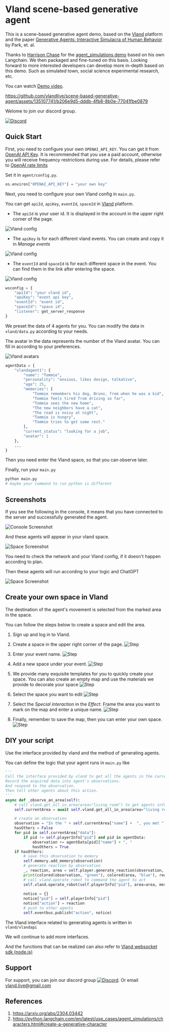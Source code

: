 
# Vland scene-based generative agent
This is a scene-based generative agent demo, based on the [Vland](https://us.vland.live/app) platform and the paper [Generative Agents: Interactive Simulacra of Human Behavior](https://arxiv.org/abs/2304.03442) by Park, et. al.

Thanks to [Harrison Chase](https://github.com/hwchase17) for the [agent_simulations demo](https://python.langchain.com/en/latest/use_cases/agent_simulations/characters.html#generative-agents-in-langchain) based on his own Langchain. We then packaged and fine-tuned on this basis. Looking forward to more interested developers can develop more in-depth based on this demo. Such as simulated town, social science experimental research, etc.

You can watch [Demo video](https://cocos.vland.live/docs/python/demo.mp4).

https://github.com/vlandlive/scene-based-generative-agent/assets/135107741/b206e9d5-dddb-4fb8-8b0e-77041fbe0879

Welome to join our discord group.

[![Discord](https://dcbadge.vercel.app/api/server/6Nb9VQP67m?compact=true)](https://discord.gg/6Nb9VQP67m)

## Quick Start

First, you need to configure your own `OPENAI_API_KEY`. You can get it from [OpenAI API Key](https://platform.openai.com/account/api-keys). It is recommended that you use a paid account, otherwise you will receive frequency restrictions during use. For details, please refer to [OpenAI rate limits](https://platform.openai.com/docs/guides/rate-limits/overview)

Set it in `agent/config.py`.
```python
os.environ["OPENAI_API_KEY"] = "your own key"
```

Next, you need to configure your own Vland config in `main.py`.

You can get `apiId`, `apiKey`, `eventId`, `spaceId` in [Vland](https://us.vland.live/app) platform. 

* The `apiId` is your user id. It is displayed in the account in the upper right corner of the page.

![Vland config](https://cocos.vland.live/docs/python/config1.png)

* The `apiKey` is for each different vland events. You can create and copy it in *Manage events*

![Vland config](https://cocos.vland.live/docs/python/config2.png)

* The `eventId` and `spaceId` is for each different space in the event. You can find them in the link after entering the space.

![Vland config](https://cocos.vland.live/docs/python/config3.png)


```python
wsconfig = {
    "apiId": "your vland id",
    "apiKey": "event api key",
    "eventId": "event id",
    "spaceId": "space id",
    "listener": get_server_response
}
```

We preset the data of 4 agents for you. You can modify the data in `vland/data.py` according to your needs.

The avatar in the data represents the number of the Vland avatar. You can fill in according to your preferences.

![Vland avatars](https://cocos.vland.live/docs/python/avatars.png)

```python
agentData = {
    "vlandagent1": {
        "name": "Tommie",
        "personality": "anxious, likes design, talkative",
        "age": 25,
        "memories": [
            "Tommie remembers his dog, Bruno, from when he was a kid",
            "Tommie feels tired from driving so far",
            "Tommie sees the new home",
            "The new neighbors have a cat",
            "The road is noisy at night",
            "Tommie is hungry",
            "Tommie tries to get some rest."
        ],
        "current_status": "looking for a job",
        "avatar": 1
    },
    ...
}
```

Then you need enter the Vland space, so that you can observe later.

Finally, run your `main.py`
```python
python main.py
# maybe your command to run python is different
```

## Screenshots
If you see the following in the console, it means that you have connected to the server and successfully generated the agent. 

![Console Screenshot](https://cocos.vland.live/docs/python/screenshot1.png)

And these agents will appear in your vland space.

![Space Screenshot](https://cocos.vland.live/docs/python/screenshot2.png)

You need to check the network and your Vland config, if it doesn't happen according to plan.

Then these agents will run according to your logic and ChatGPT

![Space Screenshot](https://cocos.vland.live/docs/python/screenshot3.png)

## Create your own space in Vland

The destination of the agent's movement is selected from the marked area in the space.

You can follow the steps below to create a space and edit the area.

1. Sign up and log in to Vland.

2. Create a space in the upper right corner of the page.
![Step](https://cocos.vland.live/docs/python/step1.png)

3. Enter your event name.
![Step](https://cocos.vland.live/docs/python/step2.png)

4. Add a new space under your event.
![Step](https://cocos.vland.live/docs/python/step3.png)

5. We provide many exquisite templates for you to quickly create your space. You can also create an empty map and use the materials we provide to decorate your space
![Step](https://cocos.vland.live/docs/python/step4.png)

6. Select the space you want to edit
![Step](https://cocos.vland.live/docs/python/step5.png)

7. Select the *Special interaction* in the *Effect*. Frame the area you want to mark on the map and enter a unique name.
![Step](https://cocos.vland.live/docs/python/step6.png)

8. Finally, remember to save the map, then you can enter your own space.
![Step](https://cocos.vland.live/docs/python/step7.png)

## DIY your script
Use the interface provided by vland and the method of generating agents.

You can define the logic that your agent runs in `main.py` like

```python
'''
Call the interface provided by vland to get all the agents in the current area.
Record the acquired data into agent's observations.
And respond to the observation.
Then tell other agents about this action.
'''        
async def _observe_an_area(self):
    # call vland.get_all_in_area(area="living room") to get agents info in the current area
    self.currentArea = await self.vland.get_all_in_area(area="living room")

    # create an observation
    observation = "In the " + self.currentArea["name"] +  ", you met "
    hasOthers = False
    for pid in self.currentArea["data"]:
        if pid != self.playerInfo["pid"] and pid in agentData:
            observation += agentData[pid]["name"] + ", "
            hasOthers = True
    if hasOthers:
        # save this observation to memory
        self.memory.add_memory(observation)
        # generate reaction by observation
        _, reaction, area = self.player.generate_reaction(observation, self.areaList["names"])
        print(colored(observation, "green"), colored(area, "blue"), reaction)
        # call vland.operate_robot to command the agent to act
        self.vland.operate_robot(self.playerInfo["pid"], area=area, message=reaction)
            
        notice = {}
        notice["pid"] = self.playerInfo["pid"]
        notice["action"] = reaction
        # push to other agents
        self.eventbus.publish("action", notice)

```

The Vland interface related to generating agents is written in `vland/vlandapi`

We will continue to add more interfaces.

And the functions that can be realized can also refer to [Vland websocket sdk (node.js)](https://cocos.vland.live/docs/)
## Support

For support, you can join our discord group [![Discord](https://dcbadge.vercel.app/api/server/6Nb9VQP67m?compact=true)](https://discord.gg/6Nb9VQP67m). Or email vland.live@gmail.com


## References

1. https://arxiv.org/abs/2304.03442
2. https://python.langchain.com/en/latest/use_cases/agent_simulations/characters.html#create-a-generative-character
